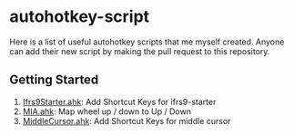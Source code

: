 # autohotkey-script

Here is a list of useful autohotkey scripts that me myself created. Anyone can add their new script by making the pull request to this repository.

## Getting Started

1. [Ifrs9Starter.ahk](Ifrs9Starter.ahk): Add Shortcut Keys for ifrs9-starter
1. [MIA.ahk](MIA.ahk): Map wheel up / down to Up / Down 
1. [MiddleCursor.ahk](MiddleCursor.ahk): Add Shortcut Keys for middle cursor

